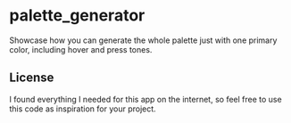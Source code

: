 # palette_generator

Showcase how you can generate the whole palette just with one primary color, including hover and press tones.

## License

I found everything I needed for this app on the internet, so feel free to use this code as inspiration for your project.